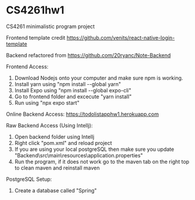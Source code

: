 # CS4261hw1
CS4261 minimalistic program project

Frontend template credit https://github.com/venits/react-native-login-template

Backend refactored from https://github.com/20ryanc/Note-Backend

Frontend Access:
1. Download Nodejs onto your computer and make sure npm is working. 
2. Install yarn using "npm install --global yarn"
3. Install Expo using "npm install --global expo-cli"
4. Go to frontend folder and excecute "yarn install"
5. Run using "npx expo start" 

Online Backend Access:
https://todolistapphw1.herokuapp.com

Raw Backend Access (Using Intellj):
1. Open backend folder using Intellj
2. Right click "pom.xml" and reload project
3. If you are using your local postgreSQL then make sure you update "Backend\src\main\resources\application.properties"
3. Run the program, if it does not work go to the maven tab on the right top to clean maven and reinstall maven

PostgreSQL Setup:
1. Create a database called "Spring"
